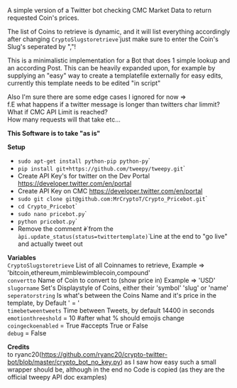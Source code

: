 A simple version of a Twitter bot checking CMC Market Data to return requested Coin's prices. 

The list of Coins to retrieve is dynamic, and it will list everything accordingly after changing ``CryptoSlugstoretrieve``̀ just make sure to enter the Coin's Slug's seperated by ","!

This is a minimalistic implementation for a Bot that does 1 simple lookup and an according Post. 
This can be heavily expanded upon, for example by supplying an "easy" way to create a templatefile externally for easy edits, currently this template needs to be edited "in script" 

Also I'm sure there are some edge cases I ignored for now => <br>
f.E what happens if a twitter message is longer than twitters char limmit? <br>
What if CMC API Limit is reached?<br>
How many requests will that take etc...

**This Software is to take "as is"** 

**Setup**
 - ``sudo apt-get install python-pip python-py``̀
 - ``pip install git+https://github.com/tweepy/tweepy.git``̀
 - Create API Key's for twitter on the Dev Portal https://developer.twitter.com/en/portal
 - Create API Key on CMC https://developer.twitter.com/en/portal
 - ``sudo git clone git@github.com:MrCryptoT/Crypto_Pricebot.git``̀
 - ``cd Crypto_Pricebot``̀
 - ``sudo nano pricebot.py``̀
 - ``python pricebot.py``̀
 - Remove the comment ``̀#``̀ from the ``̀api.update_status(status=twittertemplate)``̀  Line at the end to "go live" and actually tweet out
 
 **Variables** <br>
``CryptoSlugstoretrieve`` List of all Coinnames to retrieve, Example => 'bitcoin,ethereum,mimblewimblecoin,compound' <br>
``convertto`` Name of Coin to convert to (show price in) Example => 'USD' <br>
``slugorname`` Set's Displaystyle of Coins, either their 'symbol'  'slug' or 'name'<br>
``seperatorstring`` Is what's between the Coins Name and it's price in the template, by Default ' = '<br>
``timebetweentweets`` Time between Tweets, by default 14400 in seconds  <br>
``emotionthreeshold`` = 10 #after what % should emojis change <br>
``coingeckoenabled`` = True #accepts True or False  <br>
``debug`` = False <br>


**Credits** <br>
to ryanc20(https://github.com/ryanc20/crypto-twitter-bot/blob/master/crypto_bot_no_key.py) as I saw how easy such a small wrapper should be, although in the end no Code is copied (as they are the official tweepy API doc examples) 
